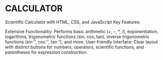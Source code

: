 # CALCULATOR
Scientific Calculator with HTML, CSS, and JavaScript 
Key Features:

Extensive Functionality: Performs basic arithmetic (+, -, *, /), exponentiation, logarithms, trigonometric functions (sin, cos, tan), inverse trigonometric functions (sin⁻¹, cos⁻¹, tan⁻¹), and more.
User-friendly Interface: Clear layout with distinct buttons for numbers, operators, scientific functions, and parentheses for expression construction.

